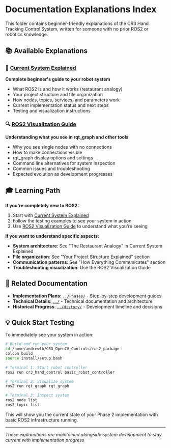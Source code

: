 # Documentation Explanations Index

This folder contains beginner-friendly explanations of the CR3 Hand Tracking Control System, written for someone with no prior ROS2 or robotics knowledge.

## 📚 Available Explanations

### 🎯 [Current System Explained](Current_System_Explained.md)
**Complete beginner's guide to your robot system**
- What ROS2 is and how it works (restaurant analogy)
- Your project structure and file organization
- How nodes, topics, services, and parameters work
- Current implementation status and next steps
- Testing and visualization instructions

### 🔍 [ROS2 Visualization Guide](ROS2_Visualization_Guide.md)
**Understanding what you see in rqt_graph and other tools**
- Why you see single nodes with no connections
- How to make connections visible
- rqt_graph display options and settings
- Command line alternatives for system inspection
- Common issues and troubleshooting
- Expected evolution as development progresses

## 🎓 Learning Path

**If you're completely new to ROS2:**
1. Start with [Current System Explained](Current_System_Explained.md)
2. Follow the testing examples to see your system in action
3. Use [ROS2 Visualization Guide](ROS2_Visualization_Guide.md) to understand what you're seeing

**If you want to understand specific aspects:**
- **System architecture**: See "The Restaurant Analogy" in Current System Explained
- **File organization**: See "Your Project Structure Explained" section
- **Communication patterns**: See "How Everything Communicates" section
- **Troubleshooting visualization**: Use the ROS2 Visualization Guide

## 🔗 Related Documentation

- **Implementation Plans**: [`../Phases/`](../Phases/) - Step-by-step development guides
- **Technical Details**: [`../`](../) - Technical documentation and architecture
- **Historical Progress**: [`../History/`](../History/) - Development timeline and decisions

## 💡 Quick Start Testing

To immediately see your system in action:

```bash
# Build and run your system
cd /home/andrewlh/CR3_OpenCV_Controls/ros2_package
colcon build
source install/setup.bash

# Terminal 1: Start robot controller
ros2 run cr3_hand_control basic_robot_controller

# Terminal 2: Visualize system
ros2 run rqt_graph rqt_graph

# Terminal 3: Inspect system
ros2 node list
ros2 topic list
```

This will show you the current state of your Phase 2 implementation with basic ROS2 infrastructure running.

---

*These explanations are maintained alongside system development to stay current with implementation progress*

